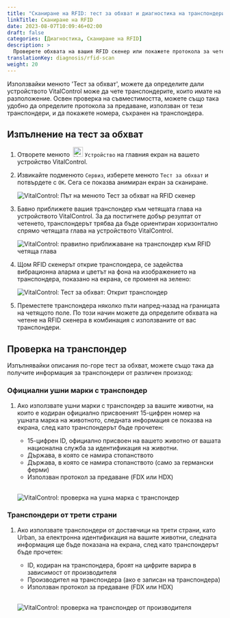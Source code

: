 ```yaml
---
title: "Сканиране на RFID: тест за обхват и диагностика на транспондери"
linkTitle: Сканиране на RFID
date: 2023-08-07T10:09:46+02:00
draft: false
categories: [Диагностика, Сканиране на RFID]
description: >
  Проверете обхвата на вашия RFID скенер или покажете протокола за четене и номерата, съхранени на неизвестни транспондери.
translationKey: diagnosis/rfid-scan
weight: 20
---
```


Използвайки менюто 'Тест за обхват', можете да определите дали устройството VitalControl може да чете транспондерите, които имате на разположение. Освен проверка на съвместимостта, можете също така удобно да определите протокола за предаване, използван от тези транспондери, и да покажете номера, съхранен на транспондера.

## Изпълнение на тест за обхват

1. Отворете менюто &nbsp;<img src="/icons/device.svg" width="23" align="bottom" alt="Устройство" /> `Устройство` на главния екран на вашето устройство VitalControl.

1. Извикайте подменюто `Сервиз`, изберете менюто `Тест за обхват` и потвърдете с `OK`. Сега се показва анимиран екран за сканиране.

    ![VitalControl: Път на менюто Тест за обхват на RFID скенер](../images/rangetest.png "Тест за обхват на RFID скенер")

1.  Бавно приближете вашия транспондер към четящата глава на устройството VitalControl. За да постигнете добър резултат от четенето, транспондерът трябва да бъде ориентиран хоризонтално спрямо четящата глава на устройството VitalControl.

    ![VitalControl: правилно приближаване на транспондер към RFID четяща глава](/images/diagnosis/transponderscan.svg "Правилно сканиране на транспондер")

1. Щом RFID скенерът открие транспондера, се задейства вибрационна аларма и цветът на фона на изображението на транспондера, показано на екрана, се променя на зелено:

   ![VitalControl: Тест за обхват: Открит транспондер](../images/transponder-detected.png "Открит транспондер")

1. Преместете транспондера няколко пъти напред-назад на границата на четящото поле. По този начин можете да определите обхвата на четене на RFID скенера в комбинация с използваните от вас транспондери.

## Проверка на транспондер

Изпълнявайки описания по-горе тест за обхват, можете също така да получите информация за транспондери от различен произход:

### Официални ушни марки с транспондер

1. Ако използвате ушни марки с транспондер за вашите животни, на които е кодиран официално присвоеният 15-цифрен номер на ушната марка на животното, следната информация се показва на екрана, след като транспондерът бъде прочетен:

    - 15-цифрен ID, официално присвоен на вашето животно от вашата национална служба за идентификация на животни.
    - Държава, в която се намира стопанството
    - Държава, в която се намира стопанството (само за германски ферми)
    - Използван протокол за предаване (FDX или HDX)
    <br>

    ![VitalControl: проверка на ушна марка с транспондер](../images/transponder-official.png "Инфо официална ушна марка с транспондер")

### Транспондери от трети страни

1. Ако използвате транспондери от доставчици на трети страни, като Urban, за електронна идентификация на вашите животни, следната информация ще бъде показана на екрана, след като транспондерът бъде прочетен:

    - ID, кодиран на транспондера, броят на цифрите варира в зависимост от производителя
    - Производител на транспондера (ако е записан на транспондера)
    - Използван протокол за предаване (FDX или HDX)
    <br>

    ![VitalControl: проверка на транспондер от производителя](../images/transponder-manufacturer.png "Инфо транспондер от производителя")
